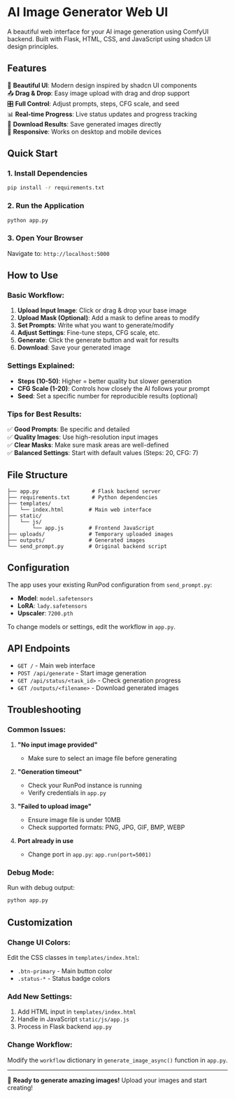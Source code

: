 # AI Image Generator Web UI

A beautiful web interface for your AI image generation using ComfyUI backend. Built with Flask, HTML, CSS, and JavaScript using shadcn UI design principles.

## Features

🎨 **Beautiful UI**: Modern design inspired by shadcn UI components  
📤 **Drag & Drop**: Easy image upload with drag and drop support  
🎛️ **Full Control**: Adjust prompts, steps, CFG scale, and seed  
📊 **Real-time Progress**: Live status updates and progress tracking  
💾 **Download Results**: Save generated images directly  
📱 **Responsive**: Works on desktop and mobile devices  

## Quick Start

### 1. Install Dependencies
```bash
pip install -r requirements.txt
```

### 2. Run the Application
```bash
python app.py
```

### 3. Open Your Browser
Navigate to: `http://localhost:5000`

## How to Use

### Basic Workflow:
1. **Upload Input Image**: Click or drag & drop your base image
2. **Upload Mask (Optional)**: Add a mask to define areas to modify
3. **Set Prompts**: Write what you want to generate/modify
4. **Adjust Settings**: Fine-tune steps, CFG scale, etc.
5. **Generate**: Click the generate button and wait for results
6. **Download**: Save your generated image

### Settings Explained:

- **Steps (10-50)**: Higher = better quality but slower generation
- **CFG Scale (1-20)**: Controls how closely the AI follows your prompt
- **Seed**: Set a specific number for reproducible results (optional)

### Tips for Best Results:

✅ **Good Prompts**: Be specific and detailed  
✅ **Quality Images**: Use high-resolution input images  
✅ **Clear Masks**: Make sure mask areas are well-defined  
✅ **Balanced Settings**: Start with default values (Steps: 20, CFG: 7)  

## File Structure

```
├── app.py                 # Flask backend server
├── requirements.txt       # Python dependencies
├── templates/
│   └── index.html        # Main web interface
├── static/
│   └── js/
│       └── app.js        # Frontend JavaScript
├── uploads/              # Temporary uploaded images
├── outputs/              # Generated images
└── send_prompt.py        # Original backend script
```

## Configuration

The app uses your existing RunPod configuration from `send_prompt.py`:
- **Model**: `model.safetensors`
- **LoRA**: `lady.safetensors`
- **Upscaler**: `7200.pth`

To change models or settings, edit the workflow in `app.py`.

## API Endpoints

- `GET /` - Main web interface
- `POST /api/generate` - Start image generation
- `GET /api/status/<task_id>` - Check generation progress
- `GET /outputs/<filename>` - Download generated images

## Troubleshooting

### Common Issues:

1. **"No input image provided"**
   - Make sure to select an image file before generating

2. **"Generation timeout"**
   - Check your RunPod instance is running
   - Verify credentials in `app.py`

3. **"Failed to upload image"**
   - Ensure image file is under 10MB
   - Check supported formats: PNG, JPG, GIF, BMP, WEBP

4. **Port already in use**
   - Change port in `app.py`: `app.run(port=5001)`

### Debug Mode:
Run with debug output:
```bash
python app.py
```

## Customization

### Change UI Colors:
Edit the CSS classes in `templates/index.html`:
- `.btn-primary` - Main button color
- `.status-*` - Status badge colors

### Add New Settings:
1. Add HTML input in `templates/index.html`
2. Handle in JavaScript `static/js/app.js`
3. Process in Flask backend `app.py`

### Change Workflow:
Modify the `workflow` dictionary in `generate_image_async()` function in `app.py`.

---

🚀 **Ready to generate amazing images!** Upload your images and start creating! 